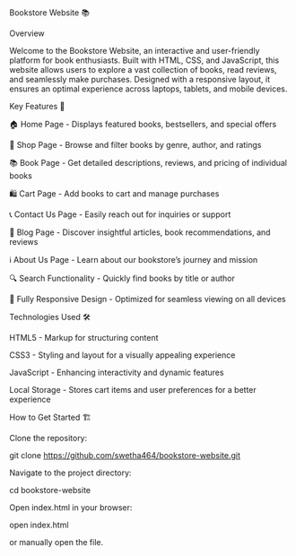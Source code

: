 Bookstore Website 📚

Overview

Welcome to the Bookstore Website, an interactive and user-friendly platform for book enthusiasts. Built with HTML, CSS, and JavaScript, this website allows users to explore a vast collection of books, read reviews, and seamlessly make purchases. Designed with a responsive layout, it ensures an optimal experience across laptops, tablets, and mobile devices.

Key Features 🚀

🏠 Home Page - Displays featured books, bestsellers, and special offers

📖 Shop Page - Browse and filter books by genre, author, and ratings

📚 Book Page - Get detailed descriptions, reviews, and pricing of individual books

🛍️ Cart Page - Add books to cart and manage purchases

📞 Contact Us Page - Easily reach out for inquiries or support

📝 Blog Page - Discover insightful articles, book recommendations, and reviews

ℹ️ About Us Page - Learn about our bookstore’s journey and mission

🔍 Search Functionality - Quickly find books by title or author

📱 Fully Responsive Design - Optimized for seamless viewing on all devices

Technologies Used 🛠️

HTML5 - Markup for structuring content

CSS3 - Styling and layout for a visually appealing experience

JavaScript  - Enhancing interactivity and dynamic features

Local Storage - Stores cart items and user preferences for a better experience

How to Get Started 🏗️

Clone the repository:

git clone https://github.com/swetha464/bookstore-website.git

Navigate to the project directory:

cd bookstore-website

Open index.html in your browser:

open index.html

or manually open the file.
